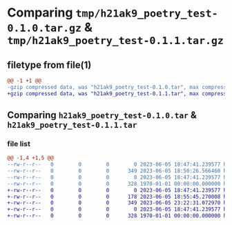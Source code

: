 # Comparing `tmp/h21ak9_poetry_test-0.1.0.tar.gz` & `tmp/h21ak9_poetry_test-0.1.1.tar.gz`

## filetype from file(1)

```diff
@@ -1 +1 @@
-gzip compressed data, was "h21ak9_poetry_test-0.1.0.tar", max compression
+gzip compressed data, was "h21ak9_poetry_test-0.1.1.tar", max compression
```

## Comparing `h21ak9_poetry_test-0.1.0.tar` & `h21ak9_poetry_test-0.1.1.tar`

### file list

```diff
@@ -1,4 +1,5 @@
--rw-r--r--   0        0        0        0 2023-06-05 18:47:41.239577 h21ak9_poetry_test-0.1.0/h21ak9_poetry_test/__init__.py
--rw-r--r--   0        0        0      349 2023-06-05 18:50:26.566460 h21ak9_poetry_test-0.1.0/pyproject.toml
--rw-r--r--   0        0        0        0 2023-06-05 18:47:41.239577 h21ak9_poetry_test-0.1.0/README.md
--rw-r--r--   0        0        0      328 1970-01-01 00:00:00.000000 h21ak9_poetry_test-0.1.0/PKG-INFO
+-rw-r--r--   0        0        0        0 2023-06-05 18:47:41.239577 h21ak9_poetry_test-0.1.1/h21ak9_poetry_test/__init__.py
+-rw-r--r--   0        0        0      178 2023-06-05 18:55:45.270008 h21ak9_poetry_test-0.1.1/h21ak9_poetry_test/main.py
+-rw-r--r--   0        0        0      349 2023-06-05 23:22:31.072970 h21ak9_poetry_test-0.1.1/pyproject.toml
+-rw-r--r--   0        0        0        0 2023-06-05 18:47:41.239577 h21ak9_poetry_test-0.1.1/README.md
+-rw-r--r--   0        0        0      328 1970-01-01 00:00:00.000000 h21ak9_poetry_test-0.1.1/PKG-INFO
```


